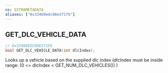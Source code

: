 ```yaml
---
ns: EXTRAMETADATA
aliases: ["0x33468edc08e371f6"]
---
```

## GET_DLC_VEHICLE_DATA

```c
// 0x33468EDC08E371F6
bool GET_DLC_VEHICLE_DATA(int dlcIndex);
```

Looks up a vehicle based on the supplied dlc index (dlcIndex must be inside range: (0 <= dlcIndex < GET_NUM_DLC_VEHICLES()) )

